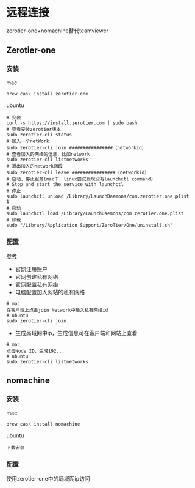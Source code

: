 # 远程连接

zerotier-one+nomachine替代teamviewer

## Zerotier-one

### 安装

mac

```
brew cask install zerotier-one
```

ubuntu

```
# 安装
curl -s https://install.zerotier.com | sudo bash
# 查看安装zerotier版本
sudo zerotier-cli status
# 加入一个netWork
sudo zerotier-cli join ################（networkid）
# 查看加入的网络的信息，比如network
sudo zerotier-cli listnetworks
# 退出加入的network网段
sudo zerotier-cli leave ################（networkid）
# 启动、停止服务(mac下，linux尝试发现没有launchctl command)
# Stop and start the service with launchctl
# 停止
sudo launchctl unload /Library/LaunchDaemons/com.zerotier.one.plist
1
# 启动
sudo launchctl load /Library/LaunchDaemons/com.zerotier.one.plist
# 卸载
sudo "/Library/Application Support/ZeroTier/One/uninstall.sh"
```

### 配置

[参考]()

- 官网注册账户
- 官网创建私有网络
- 官网配置私有网络
- 电脑配置加入网站的私有网络

```
# mac
在客户端上点击join Network中输入私有网络id
# ubuntu
sudo zerotier-cli join
```

- 生成局域网中ip，生成信息可在客户端和网站上查看

```
# mac
点击Node ID，生成192...
# ubuntu
sudo zerotier-cli listnetworks
```

## nomachine

### 安装

mac

```
brew cask install nomachine
```

ubuntu

```
下载安装
```

### 配置

使用zerotier-one中的局域网ip访问

